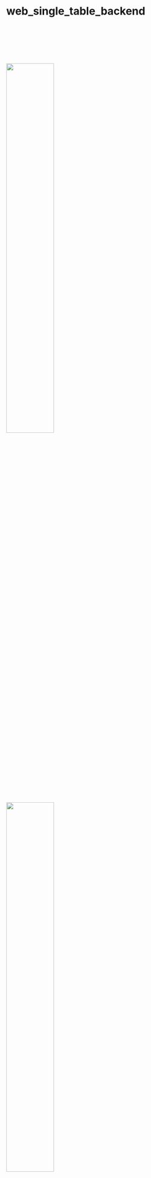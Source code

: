 # web_single_table_backend

<br>
<br>
<br>
<br>
<br>
<br>


<img src='https://github.com/hahaha0417/web_single_table_backend_demo/blob/master/laravel.png' width=50%>
<img src='https://github.com/hahaha0417/web_single_table_backend_demo/blob/master/p_h_p%20framework.png' width=50%> 


<br>
<br>
<br>
<br>
<br>
<br>

單表式後台網站

License MIT

包含單表式後台
依據單表式後台，套版或建立API

備註 : 不一定要用我的預設專案，但是我的預設專案會初始化環境

尚未建置完成
